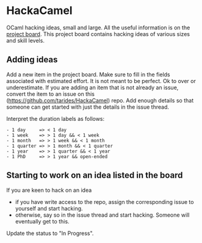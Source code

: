# HackaCamel

OCaml hacking ideas, small and large. All the useful information is on the [project board](https://github.com/orgs/tarides/projects/32/views/1). This project board contains hacking ideas of various sizes and skill levels.  

## Adding ideas

Add a new item in the project board. Make sure to fill in the fields associated with estimated effort. It is not meant to be perfect. Ok to over or underestimate. If you are adding an item that is not already an issue, convert the item to an issue on this (https://github.com/tarides/HackaCamel) repo. Add enough details so that someone can get started with just the details in the issue thread.

Interpret the duration labels as follows:

```
- 1 day     => < 1 day
- 1 week    => > 1 day && < 1 week
- 1 month   => > 1 week && < 1 month
- 1 quarter => > 1 month && < 1 quarter
- 1 year    => > 1 quarter && < 1 year
- 1 PhD     => > 1 year && open-ended
```

## Starting to work on an idea listed in the board

If you are keen to hack on an idea
* if you have write access to the repo, assign the corresponding issue to yourself and start hacking.
* otherwise, say so in the issue thread and start hacking. Someone will eventually get to this.

Update the status to "In Progress".
